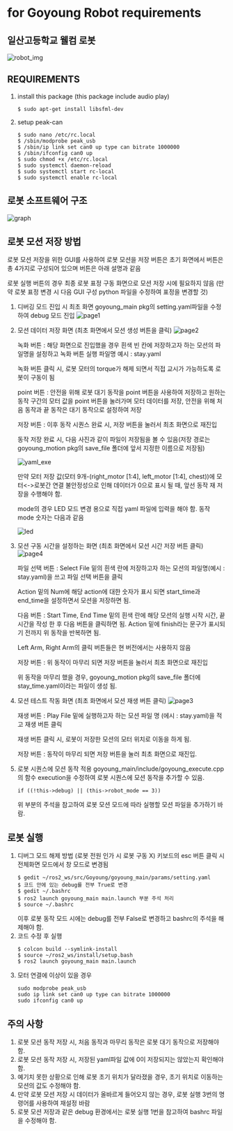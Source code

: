 # for Goyoung Robot requirements

## 일산고등학교 웰컴 로봇
![robot_img](https://github.com/user-attachments/assets/95d0d2ea-9817-4d80-a973-b84d2a3a39ed)

## REQUIREMENTS
1. install this package
    (this package include audio play)
    ```
    $ sudo apt-get install libsfml-dev
    ```
2. setup peak-can
    ```
    $ sudo nano /etc/rc.local
    $ /sbin/modprobe peak_usb
    $ /sbin/ip link set can0 up type can bitrate 1000000
    $ /sbin/ifconfig can0 up
    $ sudo chmod +x /etc/rc.local
    $ sudo systemctl daemon-reload
    $ sudo systemctl start rc-local
    $ sudo systemctl enable rc-local
    ```

## 로봇 소프트웨어 구조
![graph](https://github.com/user-attachments/assets/7c14f059-065e-4177-9ffd-469d97e559c2)

## 로봇 모션 저장 방법
로봇 모션 저장을 위한 GUI를 사용하여 로봇 모션을 저장
버튼은 초기 화면에서 버튼은 총 4가지로 구성되어 있으며 버튼은 아래 설명과 같음

로봇 실행 버튼의 경우 최종 로봇 표정 구동 화면으로 모션 저장 시에 필요하지 않음 (만약 로봇 표정 변경 시 다음 GUI 구성 python 파일을 수정하여 표정을 변경할 것)

1. 디버깅 모드 진입 시 최초 화면
    goyoung_main pkg의 setting.yaml파일을 수정하여 debug 모드 진입
![page1](https://github.com/user-attachments/assets/0f5b2f58-51ae-49a6-8b9c-19f87ece614f)

2. 모션 데이터 저장 화면 (최초 화면에서 모션 생성 버튼을 클릭)
![page2](https://github.com/user-attachments/assets/1dc1c485-e454-4a7c-9bdd-29339b229199)
    
    녹화 버튼 : 해당 화면으로 진입했을 경우 흰색 빈 칸에 저장하고자 하는 모션의 파일명을 설정하고 녹화 버튼 실행
    파일명 예시 : stay.yaml

    녹화 버튼 클릭 시, 로봇 모터의 torque가 해제 되면서 직접 교시가 가능하도록 로봇이 구동이 됨

    point 버튼 : 안전을 위해 로봇 대기 동작을 point 버튼을 사용하여 저장하고 원하는 동작 구간의 모터 값을 point 버튼을 눌러가며 모터 데이터를 저장, 안전을 위해 처음 동작과 끝 동작은 대기 동작으로 설정하여 저장

    저장 버튼 : 이후 동작 시퀀스 완료 시, 저장 버튼을 눌러서 최초 화면으로 재진입
    
    동작 저장 완료 시, 다음 사진과 같이 파일이 저장됨을 볼 수 있음(저장 경로는 goyoung_motion pkg의 save_file 폴더에 앞서 지정한 이름으로 저장됨)

    ![yaml_exe](https://github.com/user-attachments/assets/6276bd27-f480-42e6-b3fb-dea2201d5fc8)

    만약 모터 저장 값(모터 9개-(right_motor [1:4], left_motor [1:4], chest))에 모터<->로봇간 연결 불안정성으로 인해 데이터가 0으로 표시 될 때, 앞선 동작 재 저장을 수행해야 함.

    mode의 경우 LED 모드 변경 용으로 직접 yaml 파일에 입력을 해야 함. 동작 mode 숫자는 다음과 같음
    
    ![led](https://github.com/user-attachments/assets/3d4c347b-b9c4-465d-a459-9a3d458a8e8f)


3. 모션 구동 시간을 설정하는 화면 (최초 화면에서 모션 시간 저장 버튼 클릭)
![page4](https://github.com/user-attachments/assets/4908dded-0881-4898-82a8-9a976c6a0565)

    파일 선택 버튼 : Select File 밑의 흰색 란에 저장하고자 하는 모션의 파일명(예시 : stay.yaml)을 쓰고 파일 선택 버튼을 클릭

    Action 밑의 Num에 해당 action에 대한 숫자가 표시 되면 start_time과 end_time을 설정하면서 모션을 저장하면 됨.

    다음 버튼 : Start Time, End Time 밑의 흰색 란에 해당 모션의 실행 시작 시간, 끝 시간을 작성 한 후 다음 버튼을 클릭하면 됨. Action 밑에 finish라는 문구가 표시되기 전까지 위 동작을 반복하면 됨.

    Left Arm, Right Arm의 클릭 버튼들은 현 버전에서는 사용하지 않음

    저장 버튼 : 위 동작이 마무리 되면 저장 버튼을 눌러서 최초 화면으로 재진입  

    위 동작을 마무리 했을 경우, goyoung_motion pkg의 save_file 폴더에 stay_time.yaml이라는 파일이 생성 됨.

4. 모션 테스트 작동 화면 (최초 화면에서 모션 재생 버튼 클릭)
![page3](https://github.com/user-attachments/assets/12dbe85b-f6a5-4757-8f33-e091d7bea154)

    재생 버튼 : Play File 밑에 실행하고자 하는 모션 파일 명 (에시 : stay.yaml)을 적고 재생 버튼 클릭

    재생 버튼 클릭 시, 로봇이 저장한 모션의 모터 위치로 이동을 하게 됨.

    저장 버튼 : 동작이 마무리 되면 저장 버튼을 눌러 최초 화면으로 재진입.

5. 로봇 시퀀스에 모션 동작 적용
    goyoung_main/include/goyoung_execute.cpp의 함수 execution을 수정하여 로봇 시퀀스에 모션 동작을 추가할 수 있음.
    ```
    if ((!this->debug) || (this->robot_mode == 3))
    ```
    위 부분의 주석을 참고하여 로봇 모션 모드에 따라 실행할 모션 파일을 추가하기 바람.

## 로봇 실행
1. 디버그 모드 해제 방법 (로봇 전원 인가 시 로봇 구동 X)
    키보드의 esc 버튼 클릭 시 전체화면 모드에서 창 모드로 변경됨 
    ```
    $ gedit ~/ros2_ws/src/Goyoung/goyoung_main/params/setting.yaml
    $ 코드 안에 있는 debug를 전부 True로 변경
    $ gedit ~/.bashrc
    $ ros2 launch goyoung_main main.launch 부분 주석 처리
    $ source ~/.bashrc
    ```
    이후 로봇 동작 모드 시에는 debug를 전부 False로 변경하고 bashrc의 주석을 해제해야 함.
2. 코드 수정 후 실행
    ```
    $ colcon build --symlink-install
    $ source ~/ros2_ws/install/setup.bash
    $ ros2 launch goyoung_main main.launch
    ```
3. 모터 연결에 이상이 있을 경우
    ```
    sudo modprobe peak_usb
    sudo ip link set can0 up type can bitrate 1000000
    sudo ifconfig can0 up
    ```

## 주의 사항
1. 로봇 모션 동작 저장 시, 처음 동작과 마무리 동작은 로봇 대기 동작으로 저장해야 함.
2. 로봇 모션 동작 저장 시, 저장된 yaml파일 값에 0이 저장되지는 않았는지 확인해야 함.
3. 예기치 못한 상황으로 인해 로봇 초기 위치가 달라졌을 경우, 초기 위치로 이동하는 모션의 값도 수정해야 함.
4. 만약 로봇 모션 저장 시 데이터가 올바르게 들어오지 않는 경우, 로봇 실행 3번의 명령어를 사용하여 재설정 바람
5. 로봇 모션 저장과 같은 debug 환경에서는 로봇 실행 1번을 참고하여 bashrc 파일을 수정해야 함. 